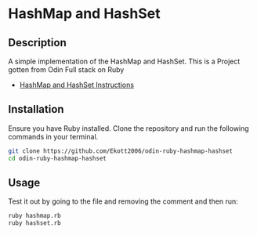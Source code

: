 # HashMap and HashSet

## Description

A simple implementation of the HashMap and HashSet.
This is a Project gotten from Odin Full stack on Ruby

- [HashMap and HashSet Instructions](https://www.theodinproject.com/lessons/ruby-hashmap)

## Installation

Ensure you have Ruby installed. Clone the repository and run the following commands in your terminal.

```bash
git clone https://github.com/Ekott2006/odin-ruby-hashmap-hashset
cd odin-ruby-hashmap-hashset
```

## Usage

Test it out by going to the file and removing the comment and then run:

```bash
ruby hashmap.rb
ruby hashset.rb
```
